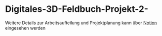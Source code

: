 # Digitales-3D-Feldbuch-Projekt-2-

Weitere Details zur Arbeitsaufteilung und Projektplanung kann über [Notion](https://bitter-band-760.notion.site/4f0996c0a515416a870a5b91f591a53e?v=d16a0ff8bfbb4c30917c6f10b8cc1482) eingesehen werden
